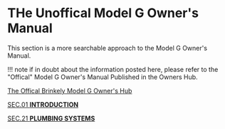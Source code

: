 # THe Unoffical Model G Owner's Manual


This section is a more searchable approach to the Model G Owner's Manual. 


!!! note
    if in doubt about the information posted here,  please refer to the "Offical" Model G Owner's Manual Published in the Owners Hub.


[The Offical Brinkely Model G Owner's Hub](https://www.brinkleyrv.com/owners-hub-model-g/)





[SEC.01 **INTRODUCTION**](../manual/sec1/index.md)

[SEC.21 **PLUMBING SYSTEMS**](../manual/sec21/index.md)